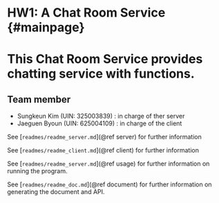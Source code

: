 HW1: A Chat Room Service {#mainpage}
===================================

This __Chat Room Service__ provides chatting service with functions.
====================================================================

Team member
--------------
- Sungkeun Kim (UIN: 325003839) : in charge of ther server 
- Jaeguen Byoun (UIN: 625004109) : in charge of the client

 See [`readmes/readme_server.md`](@ref server) for further information

 See [`readmes/readme_client.md`](@ref client) for further information

 See [`readmes/readme_server.md`](@ref usage) for further information on running the program.

 See [`readmes/readme_doc.md`](@ref document) for further information on generating the document and API.


